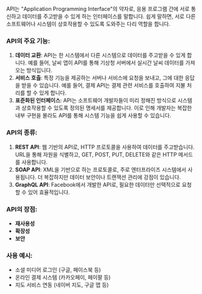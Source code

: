 API는 "Application Programming Interface"의 약자로, 응용 프로그램 간에 서로 통신하고 데이터를 주고받을 수 있게 하는 인터페이스를 말합니다. 쉽게 말하면, 서로 다른 소프트웨어나 시스템이 상호작용할 수 있도록 도와주는 다리 역할을 합니다.

### API의 주요 기능:
1. **데이터 교환**: API는 한 시스템에서 다른 시스템으로 데이터를 주고받을 수 있게 합니다. 예를 들어, 날씨 앱이 API를 통해 기상청 서버에서 실시간 날씨 데이터를 가져오는 방식입니다.
2. **서비스 호출**: 특정 기능을 제공하는 서버나 서비스에 요청을 보내고, 그에 대한 응답을 받을 수 있습니다. 예를 들어, 결제 API는 결제 관련 서비스를 호출하여 지불 처리를 할 수 있게 합니다.
3. **표준화된 인터페이스**: API는 소프트웨어 개발자들이 미리 정해진 방식으로 시스템과 상호작용할 수 있도록 정의된 명세서를 제공합니다. 이로 인해 개발자는 복잡한 내부 구현을 몰라도 API를 통해 시스템 기능을 쉽게 사용할 수 있습니다.

### API의 종류:
1. **REST API**: 웹 기반의 API로, HTTP 프로토콜을 사용하여 데이터를 주고받습니다. URL을 통해 자원을 식별하고, GET, POST, PUT, DELETE와 같은 HTTP 메서드를 사용합니다.
2. **SOAP API**: XML을 기반으로 하는 프로토콜로, 주로 엔터프라이즈 시스템에서 사용됩니다. 더 복잡하지만 데이터 보안이나 트랜잭션 관리에 강점이 있습니다.
3. **GraphQL API**: Facebook에서 개발한 API로, 필요한 데이터만 선택적으로 요청할 수 있어 효율적입니다.

### API의 장점:
- **재사용성**
- **확장성**
- **보안**

### 사용 예시:
- 소셜 미디어 로그인 (구글, 페이스북 등)
- 온라인 결제 시스템 (카카오페이, 페이팔 등)
- 지도 서비스 연동 (네이버 지도, 구글 맵 등)

